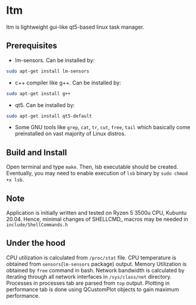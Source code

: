 # ltm

ltm is lightweight gui-like qt5-based linux task manager.

## Prerequisites

- lm-sensors. Can be installed by:
```bash
sudo apt-get install lm-sensors
```
- c++ compiler like g++. Can be installed by:
```bash
sudo apt-get install g++
```
- qt5. Can be installed by:
```bash
sudo apt-get install qt5-default
```
- Some GNU tools like `grep`, `cat`, `tr`, `cut`, `free`, `tail` which basically come
preinstalled on vast majority of Linux distros.

## Build and Install

Open terminal and type `make`. Then, lsb executable should be created.
Eventually, you may need to enable execution of `lsb` binary by `sudo chmod +x lsb`.

## Note

Application is initially written and tested on Ryzen 5 3500u CPU, Kubuntu 20.04.
Hence, minimal changes of SHELLCMD_ macros may be needed in `include/ShellCommands.h`

## Under the hood

CPU utilization is calculated from `/proc/stat` file.
CPU temperature is obtained from `sensors`(`lm-sensors` package) output.
Memory Utilization is obtained by `free` command in bash.
Network bandwidth is calculated by iterating through all network interfaces in
`/sys/class/net` directory.
Processes in processes tab are parsed from `top` output.
Plotting in performance tab is done using QCustomPlot objects to gain maximum performance.

